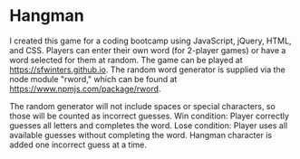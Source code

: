 # Hangman

I created this game for a coding bootcamp using JavaScript, jQuery, HTML, and CSS. Players can enter their own word (for 2-player games) or have a word selected for them at random. The game can be played at https://sfwinters.github.io.
The random word generator is supplied via the node module "rword," which can be found at https://www.npmjs.com/package/rword.

The random generator will not include spaces or special characters, so those will be counted as incorrect guesses.
Win condition: Player correctly guesses all letters and completes the word.
Lose condition: Player uses all available guesses without completing the word. Hangman character is added one incorrect guess at a time.
